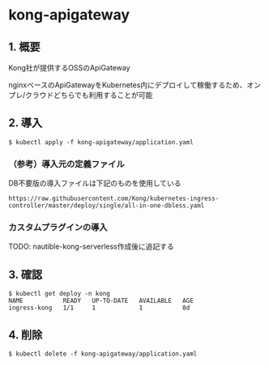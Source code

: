 # kong-apigateway

## 1. 概要

Kong社が提供するOSSのApiGateway

nginxベースのApiGatewayをKubernetes内にデプロイして稼働するため、オンプレ/クラウドどちらでも利用することが可能


## 2. 導入

```
$ kubectl apply -f kong-apigateway/application.yaml
```
### （参考）導入元の定義ファイル

DB不要版の導入ファイルは下記のものを使用している

```
https://raw.githubusercontent.com/Kong/kubernetes-ingress-controller/master/deploy/single/all-in-one-dbless.yaml
```

### カスタムプラグインの導入

TODO: nautible-kong-serverless作成後に追記する

## 3. 確認

```
$ kubectl get deploy -n kong
NAME           READY   UP-TO-DATE   AVAILABLE   AGE
ingress-kong   1/1     1            1           8d
```

## 4. 削除

```
$ kubectl delete -f kong-apigateway/application.yaml
```
